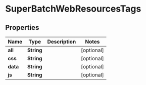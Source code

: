 # SuperBatchWebResourcesTags

## Properties
Name | Type | Description | Notes
------------ | ------------- | ------------- | -------------
**all** | **String** |  |  [optional]
**css** | **String** |  |  [optional]
**data** | **String** |  |  [optional]
**js** | **String** |  |  [optional]
